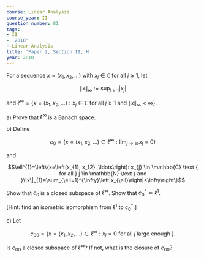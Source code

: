 ```yaml
---
course: Linear Analysis
course_year: II
question_number: 81
tags:
- II
- '2010'
- Linear Analysis
title: 'Paper 2, Section II, H '
year: 2010
---
```




For a sequence $x=\left(x_{1}, x_{2}, \ldots\right)$ with $x_{j} \in \mathbb{C}$ for all $j \geqslant 1$, let

$$\|x\|_{\infty}:=\sup _{j \geqslant 1}\left|x_{j}\right|$$

and $\ell^{\infty}=\left\{x=\left(x_{1}, x_{2}, \ldots\right): x_{j} \in \mathbb{C}\right.$ for all $j \geqslant 1$ and $\left.\|x\|_{\infty}<\infty\right\}$.

a) Prove that $\ell^{\infty}$ is a Banach space.

b) Define

$$c_{0}=\left\{x=\left(x_{1}, x_{2}, \ldots\right) \in \ell^{\infty}: \lim _{j \rightarrow \infty} x_{j}=0\right\}$$

and

$$\ell^{1}=\left\{x=\left(x_{1}, x_{2}, \ldots\right): x_{j} \in \mathbb{C} \text { for all } j \in \mathbb{N} \text { and }\|x\|_{1}=\sum_{\ell=1}^{\infty}\left|x_{\ell}\right|<\infty\right\}$$

Show that $c_{0}$ is a closed subspace of $\ell^{\infty}$. Show that $c_{0}^{*} \simeq \ell^{1}$.

[Hint: find an isometric isomorphism from $\ell^{1}$ to $\left.c_{0}^{*} .\right]$

c) Let

$$c_{00}=\left\{x=\left(x_{1}, x_{2}, \ldots\right) \in \ell^{\infty}: x_{j}=0 \text { for all } j \text { large enough }\right\} .$$

Is $c_{00}$ a closed subspace of $\ell^{\infty} ?$ If not, what is the closure of $c_{00} ?$